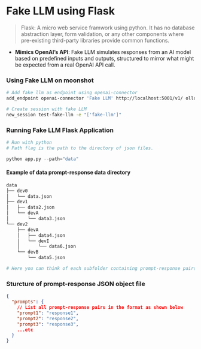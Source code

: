 # Fake LLM using Flask

> Flask: A micro web service framwork using python. It has no database abstraction layer, form validation, or any other components where pre-existing third-party libraries provide common functions.

- **Mimics OpenAI’s API**: Fake LLM simulates responses from an AI model based on predefined inputs and outputs, structured to mirror what might be expected from a real OpenAI API call.

### Using Fake LLM on moonshot

```bash
# Add fake llm as endpoint using openai-connector
add_endpoint openai-connector 'Fake LLM' http://localhost:5001/v1/ ollama 10 1 "{'model': 'fakellm'}"

# Create session with fake LLM
new_session test-fake-llm -e "['fake-llm']"
```

### Running Fake LLM Flask Application

```python
# Run with python
# Path flag is the path to the directory of json files. 

python app.py --path="data"
```

#### Example of data prompt-response data directory

```bash
data
├── dev0
│   └── data.json
├── dev1
│   ├── data2.json
│   └── devA
│       └── data3.json
└── dev2
    ├── devA
    │   ├── data4.json
    │   └── devI
    │       └── data6.json
    └── devB
        └── data5.json

# Here you can think of each subfolder containing prompt-response pairs from different categories such as prompt-injection, mailcious-question, etc.
```

### Sturcture of prompt-response JSON object file

```json
{
  "prompts": {
    // List all prompt-response pairs in the format as shown below
    "prompt1": "response1",
    "prompt2": "response2",
    "prompt3": "response3",
    ...etc
  }
}
```
